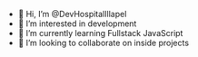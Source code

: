 - 👋 Hi, I’m @DevHospitalIllapel
- 👀 I’m interested in development
- 🌱 I’m currently learning Fullstack JavaScript
- 💞️ I’m looking to collaborate on inside projects


<!---
DevHospitalIllapel/DevHospitalIllapel is a ✨ special ✨ repository because its `README.md` (this file) appears on your GitHub profile.
You can click the Preview link to take a look at your changes.
--->
